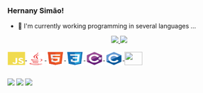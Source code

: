 ### Hernany Simão!

- 🔭 I'm currently working programming in several languages ...

<div align="center">
  <a href="https://github.com/hernanysimao">
  <img height="160em" src="https://github-readme-stats.vercel.app/api?username=hernanysimao&show_icons=true&theme=blue&include_all_commits=true&count_private=true"/>
  <img height="160em" src="https://github-readme-stats.vercel.app/api/top-langs/?username=hernanysimao&layout=compact&langs_count=7&theme=blue"/>
</div>
   
  <div style="display: inline_block"><br>
  <img align="center" alt="Rafa-Js" height="30" width="40" src="https://raw.githubusercontent.com/devicons/devicon/master/icons/javascript/javascript-plain.svg">
    <img align="center" alt="Rafa-Js" height="30" width="40" src="https://raw.githubusercontent.com/devicons/devicon/master/icons/java/java-plain.svg">
  <img align="center" alt="Rafa-HTML" height="30" width="40" src="https://raw.githubusercontent.com/devicons/devicon/master/icons/html5/html5-original.svg">
  <img align="center" alt="Rafa-CSS" height="30" width="40" src="https://raw.githubusercontent.com/devicons/devicon/master/icons/css3/css3-original.svg">
  <img align="center" alt="Rafa-Csharp" height="30" width="40" src="https://raw.githubusercontent.com/devicons/devicon/master/icons/csharp/csharp-original.svg">
  <img align="center" alt="Rafa-C" height="30" width="40" src="https://raw.githubusercontent.com/devicons/devicon/master/icons/c/c-original.svg">  
  <img align="center" height="30" width="40" " src="https://cdn.jsdelivr.net/gh/devicons/devicon/icons/vuejs/vuejs-original.svg" />
</div>
  
   ##
  
  <div> 
  <a href="https://www.youtube.com/channel/UCnyP7u5sWVz3Fdi7Yr9Bujw" target="_blank"><img src="https://img.shields.io/badge/YouTube-FF0000?style=for-the-badge&logo=youtube&logoColor=white" target="_blank"></a>
  <a href="https://www.instagram.com/hernany.tkr/" target="_blank"><img src="https://img.shields.io/badge/-Instagram-%23E4405F?style=for-the-badge&logo=instagram&logoColor=white" target="_blank"></a>
  <a href = "hernanysimao123@gmail.com"><img src="https://img.shields.io/badge/-Gmail-%23333?style=for-the-badge&logo=gmail&logoColor=white" target="_blank"></a>
 
 
</div>
